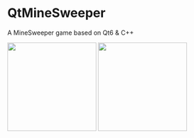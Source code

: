 # QtMineSweeper

A MineSweeper game based on Qt6 & C++

<img src="https://github.com/TinyRain0728/QtMineSweeper/assets/131603687/6be92b73-d31d-4da2-9d26-97e394a65009" height="200px">

<img src="https://github.com/TinyRain0728/QtMineSweeper/assets/131603687/971822dd-dc58-4565-9f42-4f9655179256" height="200px">
